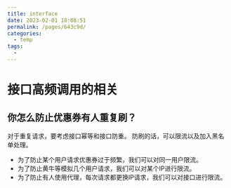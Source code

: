 ```yaml
---
title: interface
date: 2023-02-01 18:08:51
permalink: /pages/643c9d/
categories:
  - temp
tags:
  - 
---
```

# 接口高频调用的相关

## 你怎么防止优惠券有人重复刷？
对于重复请求，要考虑接口幂等和接口防重。
防刷的话，可以限流以及加入黑名单处理。
* 为了防止某个用户请求优惠券过于频繁，我们可以对同一用户限流。
* 为了防止黄牛等模拟几个用户请求，我们可以对某个IP进行限流。
* 为了防止有人使用代理，每次请求都更换IP请求，我们可以对接口进行限流。

